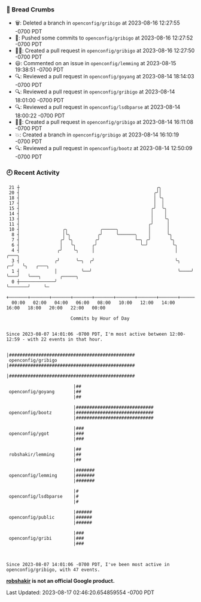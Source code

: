 ### 🍞 Bread Crumbs

 * 🗑: Deleted a branch in `openconfig/gribigo` at 2023-08-16 12:27:55 -0700 PDT
 * 🚢: Pushed some commits to `openconfig/gribigo` at 2023-08-16 12:27:52 -0700 PDT
 * ✍🏼: Created a pull request in `openconfig/gribigo` at 2023-08-16 12:27:50 -0700 PDT
 * 😃: Commented on an issue in `openconfig/lemming` at 2023-08-15 19:38:51 -0700 PDT
 * 🔍: Reviewed a pull request in  `openconfig/goyang` at 2023-08-14 18:14:03 -0700 PDT
 * 🔍: Reviewed a pull request in  `openconfig/gribigo` at 2023-08-14 18:01:00 -0700 PDT
 * 🔍: Reviewed a pull request in  `openconfig/lsdbparse` at 2023-08-14 18:00:22 -0700 PDT
 * ✍🏼: Created a pull request in `openconfig/gribigo` at 2023-08-14 16:11:08 -0700 PDT
 * 💥: Created a branch in `openconfig/gribigo` at 2023-08-14 16:10:19 -0700 PDT
 * 🔍: Reviewed a pull request in  `openconfig/bootz` at 2023-08-14 12:50:09 -0700 PDT

### 🕘 Recent Activity
```
 21 ┼                                                   ╭╮
 20 ┤                                                  ╭╯│
 18 ┤                                                  │ ╰╮
 17 ┤                                                  │  │
 15 ┤                                                 ╭╯  ╰╮
 14 ┤                                                 │    │
 13 ┤                                                 │    ╰╮
 11 ┤                                                ╭╯     │
 10 ┤                ╭╮            ╭─────╮           │      │
  8 ┤                │╰╮          ╭╯     ╰──────╮    │      ╰╮
  7 ┤               ╭╯ ╰╮        ╭╯             ╰─╮ ╭╯       ╰╮
  6 ┤               │   ╰╮      ╭╯                ╰─╯         ╰╮
  4 ┤              ╭╯    ╰╮     │                              │       ╭───╮
  3 ┤             ╭╯      ╰─╮  ╭╯                              ╰╮    ╭─╯   ╰╮   ╭───╮
  1 ┤             │         ╰──╯                                ╰────╯      ╰───╯   ╰───╮       ╭─────╮
  0 ┼─────────────╯                                                                     ╰───────╯     ╰─
    +───────+───────+───────+───────+───────+───────+───────+───────+───────+───────+───────+───────+────
  00:00   02:00   04:00   06:00   08:00   10:00   12:00   14:00   16:00   18:00   20:00   22:00   00:00   

						Commits by Hour of Day


Since 2023-08-07 14:01:06 -0700 PDT, I'm most active between 12:00-12:59 - with 22 events in that hour.

```



```
                         |###############################################
 openconfig/gribigo      |###############################################
                         |###############################################

                         |##
 openconfig/goyang       |##
                         |##

                         |#############################
 openconfig/bootz        |#############################
                         |#############################

                         |###
 openconfig/ygot         |###
                         |###

                         |##
 robshakir/lemming       |##
                         |##

                         |#######
 openconfig/lemming      |#######
                         |#######

                         |#
 openconfig/lsdbparse    |#
                         |#

                         |######
 openconfig/public       |######
                         |######

                         |###
 openconfig/gribi        |###
                         |###



Since 2023-08-07 14:01:06 -0700 PDT, I've been most active in openconfig/gribigo, with 47 events.

```
**[robshakir](mailto:robjs@google.com) is not an official Google product.**  


Last Updated: 2023-08-17 02:46:20.654859554 -0700 PDT
